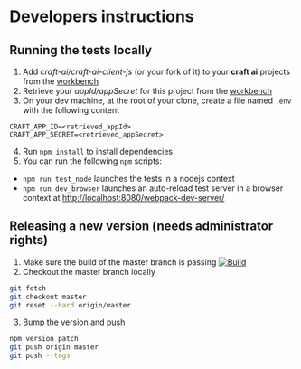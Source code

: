# Developers instructions #

## Running the tests locally ##

1. Add _craft-ai/craft-ai-client-js_ (or your fork of it) to your **craft ai**
projects from the [workbench](https://workbench.craft.ai)
2. Retrieve your _appId/appSecret_ for this project from the [workbench](
https://workbench.craft.ai/workbench/craft-ai/craft-ai-client-js/master/craft_project.json)
3. On your dev machine, at the root of your clone, create a file named `.env` with the following content
````
CRAFT_APP_ID=<retrieved_appId>
CRAFT_APP_SECRET=<retrieved_appSecret>
````
4. Run `npm install` to install dependencies
5. You can run the following `npm` scripts:
  - `npm run test_node` launches the tests in a nodejs context
  - `npm run dev_browser` launches an auto-reload test server in a browser
  context at <http://localhost:8080/webpack-dev-server/>

## Releasing a new version (needs administrator rights) ##

1. Make sure the build of the master branch is passing
[![Build](https://img.shields.io/travis/craft-ai/craft-ai-client-js/master.svg?style=flat-square)](https://travis-ci.org/craft-ai/craft-ai-client-js)
2. Checkout the master branch locally
````sh
git fetch
git checkout master
git reset --hard origin/master
````
3. Bump the version and push
````sh
npm version patch
git push origin master
git push --tags
````
